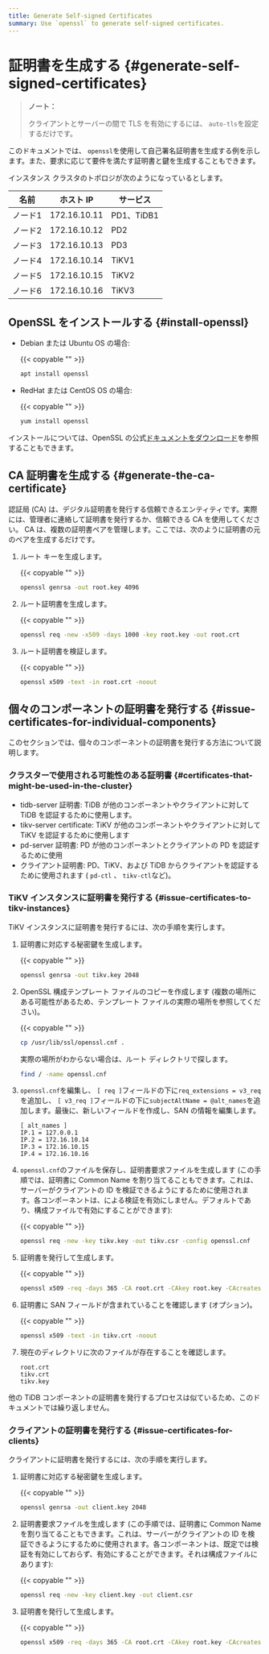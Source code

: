 ```yaml
---
title: Generate Self-signed Certificates
summary: Use `openssl` to generate self-signed certificates.
---
```


# 証明書を生成する {#generate-self-signed-certificates}

> **ノート：**
>
> クライアントとサーバーの間で TLS を有効にするには、 `auto-tls`を設定するだけです。

このドキュメントでは、 `openssl`を使用して自己署名証明書を生成する例を示します。また、要求に応じて要件を満たす証明書と鍵を生成することもできます。

インスタンス クラスタのトポロジが次のようになっているとします。

| 名前   | ホスト IP       | サービス      |
| ---- | ------------ | --------- |
| ノード1 | 172.16.10.11 | PD1、TiDB1 |
| ノード2 | 172.16.10.12 | PD2       |
| ノード3 | 172.16.10.13 | PD3       |
| ノード4 | 172.16.10.14 | TiKV1     |
| ノード5 | 172.16.10.15 | TiKV2     |
| ノード6 | 172.16.10.16 | TiKV3     |

## OpenSSL をインストールする {#install-openssl}

-   Debian または Ubuntu OS の場合:

    {{< copyable "" >}}

    ```bash
    apt install openssl
    ```

-   RedHat または CentOS OS の場合:

    {{< copyable "" >}}

    ```bash
    yum install openssl
    ```

インストールについては、OpenSSL の公式[ドキュメントをダウンロード](https://www.openssl.org/source/)を参照することもできます。

## CA 証明書を生成する {#generate-the-ca-certificate}

認証局 (CA) は、デジタル証明書を発行する信頼できるエンティティです。実際には、管理者に連絡して証明書を発行するか、信頼できる CA を使用してください。 CA は、複数の証明書ペアを管理します。ここでは、次のように証明書の元のペアを生成するだけです。

1.  ルート キーを生成します。

    {{< copyable "" >}}

    ```bash
    openssl genrsa -out root.key 4096
    ```

2.  ルート証明書を生成します。

    {{< copyable "" >}}

    ```bash
    openssl req -new -x509 -days 1000 -key root.key -out root.crt
    ```

3.  ルート証明書を検証します。

    {{< copyable "" >}}

    ```bash
    openssl x509 -text -in root.crt -noout
    ```

## 個々のコンポーネントの証明書を発行する {#issue-certificates-for-individual-components}

このセクションでは、個々のコンポーネントの証明書を発行する方法について説明します。

### クラスターで使用される可能性のある証明書 {#certificates-that-might-be-used-in-the-cluster}

-   tidb-server 証明書: TiDB が他のコンポーネントやクライアントに対して TiDB を認証するために使用します。
-   tikv-server certificate: TiKV が他のコンポーネントやクライアントに対して TiKV を認証するために使用します
-   pd-server 証明書: PD が他のコンポーネントとクライアントの PD を認証するために使用
-   クライアント証明書: PD、TiKV、および TiDB からクライアントを認証するために使用されます ( `pd-ctl` 、 `tikv-ctl`など)。

### TiKV インスタンスに証明書を発行する {#issue-certificates-to-tikv-instances}

TiKV インスタンスに証明書を発行するには、次の手順を実行します。

1.  証明書に対応する秘密鍵を生成します。

    {{< copyable "" >}}

    ```bash
    openssl genrsa -out tikv.key 2048
    ```

2.  OpenSSL 構成テンプレート ファイルのコピーを作成します (複数の場所にある可能性があるため、テンプレート ファイルの実際の場所を参照してください)。

    {{< copyable "" >}}

    ```bash
    cp /usr/lib/ssl/openssl.cnf .
    ```

    実際の場所がわからない場合は、ルート ディレクトリで探します。

    ```bash
    find / -name openssl.cnf
    ```

3.  `openssl.cnf`を編集し、 `[ req ]`フィールドの下に`req_extensions = v3_req`を追加し、 `[ v3_req ]`フィールドの下に`subjectAltName = @alt_names`を追加します。最後に、新しいフィールドを作成し、SAN の情報を編集します。

    ```
    [ alt_names ]
    IP.1 = 127.0.0.1
    IP.2 = 172.16.10.14
    IP.3 = 172.16.10.15
    IP.4 = 172.16.10.16
    ```

4.  `openssl.cnf`のファイルを保存し、証明書要求ファイルを生成します (この手順では、証明書に Common Name を割り当てることもできます。これは、サーバーがクライアントの ID を検証できるようにするために使用されます。各コンポーネントは、による検証を有効にしません。デフォルトであり、構成ファイルで有効にすることができます):

    {{< copyable "" >}}

    ```bash
    openssl req -new -key tikv.key -out tikv.csr -config openssl.cnf
    ```

5.  証明書を発行して生成します。

    {{< copyable "" >}}

    ```bash
    openssl x509 -req -days 365 -CA root.crt -CAkey root.key -CAcreateserial -in tikv.csr -out tikv.crt -extensions v3_req -extfile openssl.cnf
    ```

6.  証明書に SAN フィールドが含まれていることを確認します (オプション)。

    {{< copyable "" >}}

    ```bash
    openssl x509 -text -in tikv.crt -noout
    ```

7.  現在のディレクトリに次のファイルが存在することを確認します。

    ```
    root.crt
    tikv.crt
    tikv.key
    ```

他の TiDB コンポーネントの証明書を発行するプロセスは似ているため、このドキュメントでは繰り返しません。

### クライアントの証明書を発行する {#issue-certificates-for-clients}

クライアントに証明書を発行するには、次の手順を実行します。

1.  証明書に対応する秘密鍵を生成します。

    {{< copyable "" >}}

    ```bash
    openssl genrsa -out client.key 2048
    ```

2.  証明書要求ファイルを生成します (この手順では、証明書に Common Name を割り当てることもできます。これは、サーバーがクライアントの ID を検証できるようにするために使用されます。各コンポーネントは、既定では検証を有効にしておらず、有効にすることができます。それは構成ファイルにあります):

    {{< copyable "" >}}

    ```bash
    openssl req -new -key client.key -out client.csr
    ```

3.  証明書を発行して生成します。

    {{< copyable "" >}}

    ```bash
    openssl x509 -req -days 365 -CA root.crt -CAkey root.key -CAcreateserial -in client.csr -out client.crt
    ```

